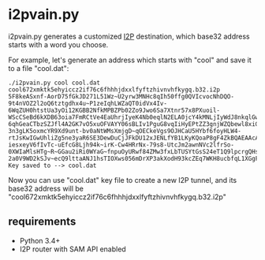 # i2pvain.py

i2pvain.py generates a customized [I2P](https://geti2p.net/) destination, which base32 address starts with a word you choose.

For example, let's generate an address which starts with "cool" and save it to a file "cool.dat":

    ./i2pvain.py cool cool.dat
    cool672xmktk5ehyiccz2if76c6fhhhjdxxlfyftzhivnvhfkygq.b32.i2p
    5F8keASxnf-AorD75fGkJD271L51Wz~U2yrw3MNHc8qIh50ffg0QVIcvocNhDQO-9t4nVOZ2l2oQ6tztgdhx4u~P1zeIqhLWZaQT0idVx4Iv-6WqZUH0htstUa3yOi12KGBB2NfkMPBZPb02Zo9Jwo6Sa7Xtnr57x8PXuoil-WScCSeBd6kXDB63oia7FmRCtVe4EaUhrjIyeK4Nb0eqlN2ELA0jcY4kMNLjIyWdJ8nkqlGwVXl0vdu3eaEudydbW99Jv-6qhGeaCTbzSZJfl4A2GK7vO5xuOFVAYY06sBLIv1PguG8vqIiHyEPtZZ3gnjWZQbewl8xiGoG0ymhT~d7P8V8TcQBmZlfpLVGlpHeUD2jC4DnZiMyXIf6Rq8-3n3gLK5oxmcYR9Xd9unt-bv0aNtWMsXmjgD~qOECkeVgs9OJHCaU5HYbf6foyHLW4-rtJsKwIGwUhliZg5ne3yaR6SE3DewDuCjJFkDU12xJENLfYB1LKyKQoaP8gF4ZkBQAEAAcAAKfpqPr03P4NGjsb1TQ4-iesxeyV6fIvTc-uEfcG8Ljh94k~irK-Cw4HRrNx-79s8-UtcJm2awnNVc2lfrSo-0XWIaMlsHTg~R~GGau2iRi0WYaG~fnpuOyURwf84ZMw3fxLbTUSYtGsS24eT1Q9lpcrgQHseq~6dBl2BWzXcL20rmOKU8n07AY7bO2E-2a0V9WD2kSJv~ecQ9lttaANJ1hsTIOXws056mDrXP3akXodH93kcZEq7WKH8ucbfqL1XGgFh24ZX7LRSXjE6FgfGBq9IMyWVTVxwvjSO2n6gbEuEyptzFF45tnvVDyTjli6pT6mjdvwCALxJuA0db1AJ29LmEMuQOMZagmmXJbKfrOqLu55f~AvSwQdFJdlcPlSow==
    Key saved to --> cool.dat

Now you can use "cool.dat" key file to create a new I2P tunnel, and its base32 address will be "cool672xmktk5ehyiccz2if76c6fhhhjdxxlfyftzhivnvhfkygq.b32.i2p"

## requirements

- Python 3.4+ 
- I2P router with SAM API enabled
